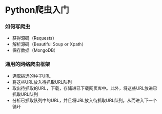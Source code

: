 # Python爬虫入门
### 如何写爬虫
* 获得源码（Requests）
* 解析源码（Beautiful Soup or Xpath）
* 保存数据（MongoDB）

### 通用的网络爬虫框架
* 选取挑选的种子URL
* 将这些URL放入待抓取URL队列
* 取出待抓取的URL，下载，存储进已下载网页库中。此外，将这些URL放进已抓取URL队列
* 分析已抓取队列中的URL，并且将URL放入待抓取URL队列，从而进入下一个循环
